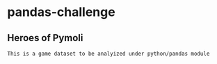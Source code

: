 # pandas-challenge
    
## Heroes of Pymoli 
    
    This is a game dataset to be analyized under python/pandas module
    